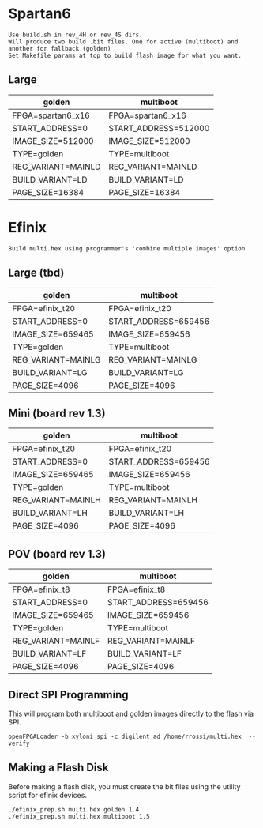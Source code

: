 # Spartan6

    Use build.sh in rev_4H or rev_4S dirs.
    Will produce two build .bit files. One for active (multiboot) and another for fallback (golden)
    Set Makefile params at top to build flash image for what you want.

## Large

golden             | multiboot
-------------------|---------------------
FPGA=spartan6_x16  | FPGA=spartan6_x16
START_ADDRESS=0    | START_ADDRESS=512000
IMAGE_SIZE=512000  | IMAGE_SIZE=512000   
TYPE=golden        | TYPE=multiboot
REG_VARIANT=MAINLD | REG_VARIANT=MAINLD
BUILD_VARIANT=LD   | BUILD_VARIANT=LD
PAGE_SIZE=16384    | PAGE_SIZE=16384

# Efinix

    Build multi.hex using programmer's 'combine multiple images' option

## Large (tbd)

golden             | multiboot
-------------------|---------------------
FPGA=efinix_t20    | FPGA=efinix_t20
START_ADDRESS=0    | START_ADDRESS=659456
IMAGE_SIZE=659465  | IMAGE_SIZE=659456
TYPE=golden        | TYPE=multiboot
REG_VARIANT=MAINLG | REG_VARIANT=MAINLG
BUILD_VARIANT=LG   | BUILD_VARIANT=LG
PAGE_SIZE=4096     | PAGE_SIZE=4096

## Mini (board rev 1.3)

golden             | multiboot
-------------------|---------------------
FPGA=efinix_t20    | FPGA=efinix_t20
START_ADDRESS=0    | START_ADDRESS=659456
IMAGE_SIZE=659465  | IMAGE_SIZE=659456
TYPE=golden        | TYPE=multiboot
REG_VARIANT=MAINLH | REG_VARIANT=MAINLH
BUILD_VARIANT=LH   | BUILD_VARIANT=LH
PAGE_SIZE=4096     | PAGE_SIZE=4096 

## POV (board rev 1.3)

golden             | multiboot
-------------------|---------------------
FPGA=efinix_t8     | FPGA=efinix_t8
START_ADDRESS=0    | START_ADDRESS=659456
IMAGE_SIZE=659465  | IMAGE_SIZE=659456
TYPE=golden        | TYPE=multiboot
REG_VARIANT=MAINLF | REG_VARIANT=MAINLF
BUILD_VARIANT=LF   | BUILD_VARIANT=LF
PAGE_SIZE=4096     | PAGE_SIZE=4096

## Direct SPI Programming

This will program both multiboot and golden images directly to the flash via SPI.

    openFPGALoader -b xyloni_spi -c digilent_ad /home/rrossi/multi.hex  --verify

## Making a Flash Disk

Before making a flash disk, you must create the bit files using the utility script for efinix devices.

    ./efinix_prep.sh multi.hex golden 1.4 
    ./efinix_prep.sh multi.hex multiboot 1.5 

